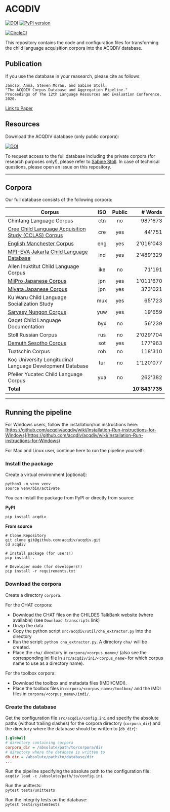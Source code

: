 # ACQDIV
[![DOI](https://zenodo.org/badge/DOI/10.5281/zenodo.3558643.svg)](https://doi.org/10.5281/zenodo.3558643)
[![PyPI version](https://badge.fury.io/py/acqdiv.svg)](https://badge.fury.io/py/acqdiv)

[![CircleCI](https://circleci.com/gh/acqdiv/acqdiv.svg?style=svg)](https://circleci.com/gh/acqdiv/acqdiv)

This repository contains the code and configuration files for transforming 
the child language acquisition corpora into the ACQDIV database.

## Publication
If you use the database in your reasearch, please cite as follows:  
```
Jancso, Anna, Steven Moran, and Sabine Stoll.
"The ACQDIV Corpus Database and Aggregation Pipeline."
Proceedings of The 12th Language Resources and Evaluation Conference. 2020.
```
[Link to Paper](http://www.lrec-conf.org/proceedings/lrec2020/pdf/2020.lrec-1.20.pdf)


## Resources

Download the ACQDIV database (only public corpora):

[![DOI](https://zenodo.org/badge/DOI/10.5281/zenodo.3558641.svg)](https://doi.org/10.5281/zenodo.3558641)

To request access to the full database including the private corpora (for
research purposes only!), 
please refer to 
[Sabine Stoll](https://www.psycholinguistics.uzh.ch/en/stoll.html).
In case of technical questions, please open an issue on this repository.

--------------

## Corpora

Our full database consists of the following corpora:

| Corpus                                                                                                                    | ISO | Public | # Words   | 
|---------------------------------------------------------------------------------------------------------------------------|:---:|:------:|---------:| 
| Chintang Language Corpus                                                                                                  | ctn | no     | 987'673   | 
| [Cree Child Language Acquisition Study (CCLAS) Corpus](https://phonbank.talkbank.org/access/Other/Cree/CCLAS.html)        | cre | yes    | 44'751    | 
| [English Manchester Corpus](https://childes.talkbank.org/access/Eng-UK/Manchester.html)                                   | eng | yes    | 2'016'043  | 
| [MPI-EVA Jakarta Child Language Database](https://archive.mpi.nl/islandora/object/lat%253A1839_00_0000_0000_0022_6164_B)  | ind | yes    | 2'489'329  | 
| Allen Inuktitut Child Language Corpus                                                                                     | ike | no     | 71'191    | 
| [MiiPro Japanese Corpus](https://childes.talkbank.org/access/Japanese/MiiPro.html)                                        | jpn | yes    | 1'011'670  | 
| [Miyata Japanese Corpus](https://childes.talkbank.org/access/Japanese/Miyata.html)                                        | jpn | yes    | 373'021   | 
| Ku Waru Child Language Socialization Study                                                                                | mux | yes    | 65'723    | 
| [Sarvasy Nungon Corpus](https://childes.talkbank.org/access/Other/Nungon/Sarvasy.html)                                    | yuw | yes    | 19'659    | 
| Qaqet Child Language Documentation                                                                                        | byx | no     | 56'239    | 
| Stoll Russian Corpus                                                                                                      | rus | no     | 2'029'704  | 
| [Demuth Sesotho Corpus](https://childes.talkbank.org/access/Other/Sesotho/Demuth.html)                                    | sot | yes    | 177'963   | 
| Tuatschin Corpus                                                                                                          | roh | no     | 118'310   | 
| Koç University Longitudinal Language Development Database                                                                 | tur | no     | 1'120'077  | 
| Pfeiler Yucatec Child Language Corpus                                                                                     | yua | no     | 262'382   | 
| **Total**                                                                                                                 |     |        | **10'843'735** |

--------------

## Running the pipeline

For Windows users, follow the installation/run instructions here: [https://github.com/acqdiv/acqdiv/wiki/Installation-Run-instructions-for-Windows](https://github.com/acqdiv/acqdiv/wiki/Installation-Run-instructions-for-Windows)

For Mac and Linux user, continue here to run the pipeline yourself:

### Install the package

Create a virtual environment [optional]:

```shell script
python3 -m venv venv
source venv/bin/activate
```

You can install the package from PyPI or directly from source:

**PyPI**

`pip install acqdiv`

**From source**

```shell script
# Clone Repository
git clone git@github.com:acqdiv/acqdiv.git
cd acqdiv

# Install package (for users!)
pip install .

# Developer mode (for developers!)
pip install -r requirements.txt
```

### Download the corpora

Create a directory `corpora`.

For the CHAT corpora:
* Download the CHAT files on the CHILDES TalkBank website (where available)
(see `Download transcripts` link)
* Unzip the data
* Copy the python script `src/acqdiv/util/cha_extractor.py` into the directory
* Run the script: `python cha_extractor.py`. A directory `cha/` will be created.
* Place the `cha/` directory in `corpora/<corpus_name>/` (also 
see the corresponding ini file in `src/acqdiv/ini/<corpus_name>` for which
corpus name to use as a directory name).

For the toolbox corpora:
* Download the toolbox and metadata files (IMDI/CMDI).
* Place the toolbox files in `corpora/<corpus_name>/toolbox/`
and the IMDI files in `corpora/<corpus_name>/imdi/`.

### Create the database

Get the configuration file `src/acqdiv/config.ini` and specify the absolute
paths (without trailing slashes) for the corpora directory (`corpora_dir`) and 
the directory where the database should be written to (`db_dir`):
```ini
[.global]
# directory containing corpora
corpora_dir = /absolute/path/to/corpora/dir
# directory where the database is written to
db_dir = /absolute/path/to/database/dir
...
```

Run the pipeline specifying the absolute path to the configuration file:  
`acqdiv load -c /absolute/path/to/config.ini`

Run the unittests:  
`pytest tests/unittests`  

Run the integrity tests on the database:  
`pytest tests/systemtests`
